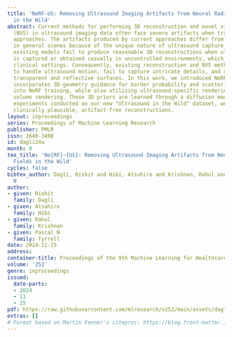 ```yaml
---
title: 'NeRF-US: Removing Ultrasound Imaging Artifacts from Neural Radiance Fields
  in the Wild'
abstract: Current methods for performing 3D reconstruction and novel view synthesis
  (NVS) in ultrasound imaging data often face severe artifacts when training NeRF-based
  approaches. The artifacts produced by current approaches differ from NeRF floaters
  in general scenes because of the unique nature of ultrasound capture. Furthermore,
  existing models fail to produce reasonable 3D reconstructions when ultrasound data
  is captured or obtained casually in uncontrolled environments, which is common in
  clinical settings. Consequently, existing reconstruction and NVS methods struggle
  to handle ultrasound motion, fail to capture intricate details, and cannot model
  transparent and reflective surfaces. In this work, we introduced NeRF-US, which
  incorporates 3D-geometry guidance for border probability and scattering density
  into NeRF training, while also utilizing ultrasound-specific rendering over traditional
  volume rendering. These 3D priors are learned through a diffusion model. Through
  experiments conducted on our new "Ultrasound in the Wild" dataset, we observed accurate,
  clinically plausible, artifact-free reconstructions.
layout: inproceedings
series: Proceedings of Machine Learning Research
publisher: PMLR
issn: 2640-3498
id: dagli24a
month: 0
tex_title: 'Ne{RF}-{US}: Removing Ultrasound Imaging Artifacts from Neural Radiance
  Fields in the Wild'
cycles: false
bibtex_author: Dagli, Rishit and Hibi, Atsuhiro and Krishnan, Rahul and Tyrrell, Pascal
  N
author:
- given: Rishit
  family: Dagli
- given: Atsuhiro
  family: Hibi
- given: Rahul
  family: Krishnan
- given: Pascal N
  family: Tyrrell
date: 2024-11-25
address:
container-title: Proceedings of the 9th Machine Learning for Healthcare Conference
volume: '252'
genre: inproceedings
issued:
  date-parts:
  - 2024
  - 11
  - 25
pdf: https://raw.githubusercontent.com/mlresearch/v252/main/assets/dagli24a/dagli24a.pdf
extras: []
# Format based on Martin Fenner's citeproc: https://blog.front-matter.io/posts/citeproc-yaml-for-bibliographies/
---
```

